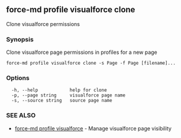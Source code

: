 ## force-md profile visualforce clone

Clone visualforce permissions

### Synopsis

Clone visualforce page permissions in profiles for a new page

```
force-md profile visualforce clone -s Page -f Page [filename]...
```

### Options

```
  -h, --help            help for clone
  -p, --page string     visualforce page name
  -s, --source string   source page name
```

### SEE ALSO

* [force-md profile visualforce](force-md_profile_visualforce.md)	 - Manage visualforce page visibility

